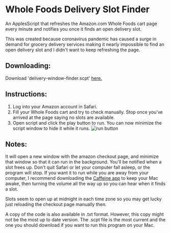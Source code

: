 # Whole Foods Delivery Slot Finder
An ApplesScript that refreshes the Amazon.com Whole Foods cart page every minute and notifies you once it finds an open delivery slot.

This was created because coronavirus pandemic has caused a surge in demand for grocery delivery services making it nearly impossible to find an open delivery slot and I didn't want to keep refreshing the page.

Downloading:
-
Download 'delivery-window-finder.scpt' [here.](https://github.com/ahertel/wholefoods-delivery-slot-finder/raw/master/delivery-window-finder.scpt)

Instructions:
-
1. Log into your Amazon account in Safari.
2. Fill your Whole Foods cart and try to check manually. Stop once you've arrived at the page saying no slots are available.
3. Open script and click the play button to run. You can now minimize the script window to hide it while it runs.
![run button](https://imgur.com/a/mipjX1m)

Notes:
-
It will open a new window with the amazon checkout page, and minimize that window so that it can run in the background.
You'll be notified when a slot frees up. Don't quit Safari or let your computer fall asleep, or the program will stop.
If you want it to run while you are away from your computer, I recommend downloading the [Caffeine app](http://lightheadsw.com/caffeine/) to keep your Mac awake, then turning the volume all the way up so you can hear when it finds a slot.

Slots seem to open up at midnight in each time zone so you may get lucky just reloading the checkout page manually then.

A copy of the code is also available in .txt format. However, this copy might not be the most up to date version. The .scpt file is the most current and the one you should download if you want to run this program on your Mac.
